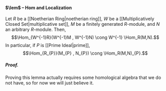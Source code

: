 #### $\lem$ – Hom and Localization
Let $R$ be a [[Noetherian Ring|noetherian ring]], $W$ be a [[Multiplicatively Closed Set|multiplicative set]], $M$ be a finitely generated $R$-module, and $N$ an arbitrary $R$-module. Then, $$\Hom_{W^{-1}R}(W^{-1}M , W^{-1}N) \cong W^{-1} \Hom_R(M,N).$$ In particular, if $P$ is [[Prime Ideal|prime]], $$\Hom_{R_{P}}(M_{P} , N_{P}) \cong \Hom_R(M,N)_{P}.$$

##### *Proof.*
Proving this lemma actually requires some homological algebra that we do not have, so for now we will just believe it.